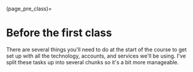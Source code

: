 (page_pre_class)=
# Before the first class

There are several things you'll need to do at the start of the course to get set up with all the technology, accounts, and services we'll be using.
I've split these tasks up into several chunks so it's a bit more manageable. 

```{include} bits/03_canvas_login.md
```

```{include} bits/04_github.md
```

```{include} bits/05_gradescope.md
```

```{include} bits/06_course_survey.md
```

```{include} bits/07_take_a_break.md
```